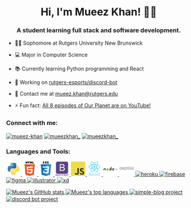 <h1 align="center">Hi, I'm Mueez Khan! 👋😄</h1>
<h3 align="center">A student learning full stack and software development.</h3>

- 👨‍🎓 Sophomore at Rutgers University New Brunswick

- 💻 Major in Computer Science

- 📚 Currently learning Python programming and React

- 🚀 Working on [rutgers-esports/discord-bot](https://github.com/rutgersesports/discord-bot)

- 💬 Contact me at mueez.khan@rutgers.edu

- ⚡ Fun fact: [All 8 episodes of Our Planet are on YouTube!](https://www.youtube.com/watch?v=aETNYyrqNYE&list=PL7rb3uMaYmjHqT_JUcQYCBa4nEtfDKuSa&index=1)

<h3 align="left">Connect with me:</h3>
<p align="left">
<a href="https://linkedin.com/in/mueez-khan" target="blank"><img align="center" src="https://raw.githubusercontent.com/rahuldkjain/github-profile-readme-generator/master/src/images/icons/Social/linked-in-alt.svg" alt="mueez-khan" height="30" width="40" /></a>
<a href="https://twitter.com/mueezkhan_" target="blank"><img align="center" src="https://raw.githubusercontent.com/rahuldkjain/github-profile-readme-generator/master/src/images/icons/Social/twitter.svg" alt="mueezkhan_" height="30" width="40" /></a>
<a href="https://instagram.com/mueezkhan_" target="blank"><img align="center" src="https://raw.githubusercontent.com/rahuldkjain/github-profile-readme-generator/master/src/images/icons/Social/instagram.svg" alt="mueezkhan_" height="30" width="40" /></a>
</p>

<h3 align="left">Languages and Tools:</h3>
<p align="left">
    <a href="https://www.python.org" target="_blank">
        <img src="https://raw.githubusercontent.com/devicons/devicon/master/icons/python/python-original.svg" alt="python" width="40" height="40"/>
    </a>
    <a href="https://www.w3.org/html/" target="_blank">
        <img src="https://raw.githubusercontent.com/devicons/devicon/master/icons/html5/html5-original-wordmark.svg" alt="html5" width="40" height="40"/>
    </a>
    <a href="https://www.w3schools.com/css/" target="_blank">
        <img src="https://raw.githubusercontent.com/devicons/devicon/master/icons/css3/css3-original-wordmark.svg" alt="css3" width="40" height="40"/>
    </a>
    <a href="https://getbootstrap.com" target="_blank">
        <img src="https://raw.githubusercontent.com/devicons/devicon/master/icons/bootstrap/bootstrap-plain-wordmark.svg" alt="bootstrap" width="40" height="40"/>
    </a>
    <a href="https://developer.mozilla.org/en-US/docs/Web/JavaScript" target="_blank">
        <img src="https://raw.githubusercontent.com/devicons/devicon/master/icons/javascript/javascript-original.svg" alt="javascript" width="40" height="40"/>
    </a>
    <a href="https://reactjs.org/" target="_blank">
        <img src="https://raw.githubusercontent.com/devicons/devicon/master/icons/react/react-original-wordmark.svg" alt="react" width="40" height="40"/>
    </a>
    <a href="https://nodejs.org" target="_blank">
        <img src="https://raw.githubusercontent.com/devicons/devicon/master/icons/nodejs/nodejs-original-wordmark.svg" alt="nodejs" width="40" height="40"/>
    </a>
    <a href="https://expressjs.com" target="_blank">
        <img src="https://raw.githubusercontent.com/devicons/devicon/master/icons/express/express-original-wordmark.svg" alt="express" width="40" height="40"/>
    </a>
    <a href="https://heroku.com" target="_blank">
        <img src="https://www.vectorlogo.zone/logos/heroku/heroku-icon.svg" alt="heroku" width="40" height="40"/>
    </a>
    <a href="https://firebase.google.com/" target="_blank">
        <img src="https://www.vectorlogo.zone/logos/firebase/firebase-icon.svg" alt="firebase" width="40" height="40"/>
    </a>
    <a href="https://www.figma.com/" target="_blank">
        <img src="https://www.vectorlogo.zone/logos/figma/figma-icon.svg" alt="figma" width="40" height="40"/>
    </a>
    <a href="https://www.adobe.com/in/products/illustrator.html" target="_blank">
        <img src="https://www.vectorlogo.zone/logos/adobe_illustrator/adobe_illustrator-icon.svg" alt="illustrator" width="40" height="40"/>
    </a>
    <a href="https://www.adobe.com/products/xd.html" target="_blank">
        <img src="https://cdn.worldvectorlogo.com/logos/adobe-xd.svg" alt="xd" width="40" height="40"/>
    </a>
</p>

<a href="https://github.com/rzmk">
<img align="center" src="https://github-readme-stats.vercel.app/api?username=rzmk&show_icons=true&locale=en&theme=algolia" alt="Mueez's GitHub stats" />
</a>
<a href="https://github.com/rzmk">
<img align="center" src="https://github-readme-stats.vercel.app/api/top-langs/?username=rzmk&layout=compact&theme=algolia" alt="Mueez's top languages"/>
</a>
<a href="https://github.com/rzmk/simple-blog">
  <img align="center" src="https://github-readme-stats.vercel.app/api/pin/?username=rzmk&repo=simple-blog&theme=algolia" alt="simple-blog project" />
</a>
<a href="https://github.com/rutgersesports/discord-bot">
  <img align="center" src="https://github-readme-stats.vercel.app/api/pin/?username=rutgersesports&repo=discord-bot&theme=algolia" alt="discord bot project" />
</a>
